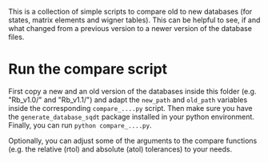 This is a collection of simple scripts to compare old to new databases (for states, matrix elements and wigner tables).
This can be helpful to see, if and what changed from a previous version to a newer version of the database files.

# Run the compare script
First copy a new and an old version of the databases inside this folder (e.g. "Rb_v1.0/" and "Rb_v1.1/")
and adapt the `new_path` and `old_path` variables inside the corresponding `compare_....py` script.
Then make sure you have the `generate_database_sqdt` package installed in your python environment.
Finally, you can run `python compare_....py`.

Optionally, you can adjust some of the arguments to the compare functions (e.g. the relative (rtol) and absolute (atol) tolerances) to your needs.
